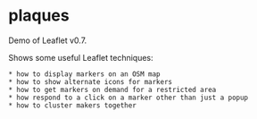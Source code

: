 plaques
=======

Demo of Leaflet v0.7.

Shows some useful Leaflet techniques:

	* how to display markers on an OSM map
	* how to show alternate icons for markers
	* how to get markers on demand for a restricted area
	* how respond to a click on a marker other than just a popup
	* how to cluster makers together
	
